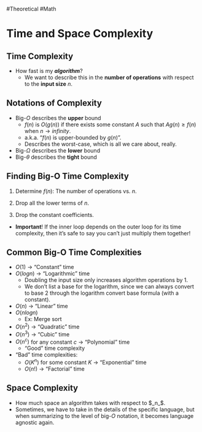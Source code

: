 #Theoretical #Math 
# Time and Space Complexity

## Time Complexity

-   How fast is my _**algorithm**_?
    -   We want to describe this in the **number of operations** with respect to the **input size** _n_.

## Notations of Complexity

-   Big-_O_ describes the **upper** bound
    -   $f(n)$ is $O(g(n))$ if there exists some constant $A$ such that $Ag(n) ≥ f(n)$ when $n → infinity$.
    -   a.k.a. “$f(n)$ is upper-bounded by $g(n)$”.
    -   Describes the worst-case, which is all we care about, really.
-   Big-_Ω_ describes the **lower** bound
-   Big-_θ_ describes the **tight** bound

## Finding Big-O Time Complexity

1.  Determine $f(n)$: The number of operations vs. $n$.
    
2.  Drop all the lower terms of $n$.
    
3.  Drop the constant coefficients.
    

-   **Important**! If the inner loop depends on the outer loop for its time complexity, then it’s safe to say you can’t just multiply them together!

## Common Big-O Time Complexities

-   $O(1)$ → “Constant” time
-   $O(log n)$ → “Logarithmic” time
    -   Doubling the input size only increases algorithm operations by 1.
    -   We don’t list a base for the logarithm, since we can always convert to base 2 through the logarithm convert base formula (with a constant).
-   $O(n)$ → “Linear” time
-   $O(n log n)$
    -   Ex: Merge sort
-   $O($$n^2$$)$ → “Quadratic” time
-   $O(n^3)$ → “Cubic” time
-   $O(n^c)$ for any constant $c$ → “Polynomial” time
    -   “Good” time complexity
-   “Bad” time complexities:
    -   $O(K^n)$ for some constant $K$ → “Exponential” time
    -   $O(n!)$ → “Factorial” time

## Space Complexity

-   How much space an algorithm takes with respect to $_n_$.
-   Sometimes, we have to take in the details of the specific language, but when summarizing to the level of big-_O_ notation, it becomes language agnostic again.